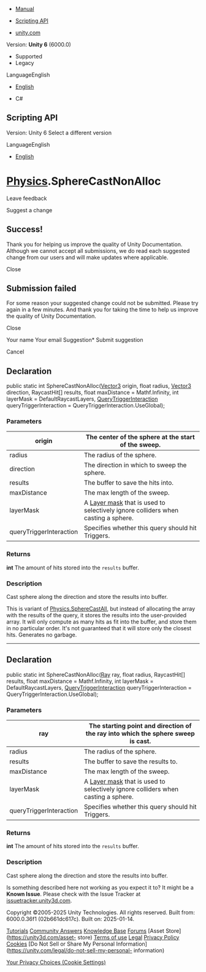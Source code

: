 [ ]()

  * [Manual](../Manual/index.html)
  * [Scripting API](../ScriptReference/index.html)

  * [unity.com](https://unity.com/)

Version: **Unity 6** (6000.0)

  * Supported
  * Legacy

LanguageEnglish

  * [English]()

  * C#

[ ](https://docs.unity3d.com)

## Scripting API

Version: Unity 6 Select a different version

LanguageEnglish

  * [English]()

#  [Physics](Physics.html).SphereCastNonAlloc

Leave feedback

Suggest a change

## Success!

Thank you for helping us improve the quality of Unity Documentation. Although
we cannot accept all submissions, we do read each suggested change from our
users and will make updates where applicable.

Close

## Submission failed

For some reason your suggested change could not be submitted. Please <a>try
again</a> in a few minutes. And thank you for taking the time to help us
improve the quality of Unity Documentation.

Close

Your name Your email Suggestion* Submit suggestion

Cancel

[ ]()

## Declaration

public static int SphereCastNonAlloc([Vector3](Vector3.html) origin, float
radius, [Vector3](Vector3.html) direction, RaycastHit[] results, float
maxDistance = Mathf.Infinity, int layerMask = DefaultRaycastLayers,
[QueryTriggerInteraction](QueryTriggerInteraction.html)
queryTriggerInteraction = QueryTriggerInteraction.UseGlobal);

### Parameters

origin | The center of the sphere at the start of the sweep.  
---|---  
radius | The radius of the sphere.  
direction | The direction in which to sweep the sphere.  
results | The buffer to save the hits into.  
maxDistance | The max length of the sweep.  
layerMask | A [Layer mask](../Manual/Layers.html) that is used to selectively ignore colliders when casting a sphere.  
queryTriggerInteraction | Specifies whether this query should hit Triggers.  
  
### Returns

**int** The amount of hits stored into the `results` buffer.

### Description

Cast sphere along the direction and store the results into buffer.

This is variant of [Physics.SphereCastAll](Physics.SphereCastAll.html), but
instead of allocating the array with the results of the query, it stores the
results into the user-provided array. It will only compute as many hits as fit
into the buffer, and store them in no particular order. It's not guaranteed
that it will store only the closest hits. Generates no garbage.

* * *

## Declaration

public static int SphereCastNonAlloc([Ray](Ray.html) ray, float radius,
RaycastHit[] results, float maxDistance = Mathf.Infinity, int layerMask =
DefaultRaycastLayers, [QueryTriggerInteraction](QueryTriggerInteraction.html)
queryTriggerInteraction = QueryTriggerInteraction.UseGlobal);

### Parameters

ray | The starting point and direction of the ray into which the sphere sweep is cast.  
---|---  
radius | The radius of the sphere.  
results | The buffer to save the results to.  
maxDistance | The max length of the sweep.  
layerMask | A [Layer mask](../Manual/Layers.html) that is used to selectively ignore colliders when casting a sphere.  
queryTriggerInteraction | Specifies whether this query should hit Triggers.  
  
### Returns

**int** The amount of hits stored into the `results` buffer.

### Description

Cast sphere along the direction and store the results into buffer.

Is something described here not working as you expect it to? It might be a
**Known Issue**. Please check with the Issue Tracker at
[issuetracker.unity3d.com](https://issuetracker.unity3d.com).

Copyright ©2005-2025 Unity Technologies. All rights reserved. Built from:
6000.0.36f1 (02b661dc617c). Built on: 2025-01-14.

[Tutorials](https://unity3d.com/learn) [Community
Answers](https://answers.unity3d.com) [Knowledge
Base](https://support.unity3d.com/hc/en-us)
[Forums](https://forum.unity3d.com) [Asset Store](https://unity3d.com/asset-
store) [Terms of use](https://docs.unity3d.com/Manual/TermsOfUse.html)
[Legal](https://unity.com/legal) [Privacy
Policy](https://unity.com/legal/privacy-policy)
[Cookies](https://unity.com/legal/cookie-policy) [Do Not Sell or Share My
Personal Information](https://unity.com/legal/do-not-sell-my-personal-
information)

[Your Privacy Choices (Cookie Settings)](javascript:void\(0\);)

